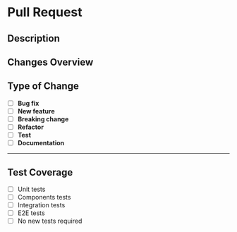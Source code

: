 # Pull Request

## Description


## Changes Overview

## Type of Change
- [ ] **Bug fix** 
- [ ] **New feature** 
- [ ] **Breaking change**
- [ ] **Refactor** 
- [ ] **Test** 
- [ ] **Documentation**
---

## Test Coverage
- [ ] Unit tests
- [ ] Components tests
- [ ] Integration tests
- [ ] E2E tests
- [ ] No new tests required